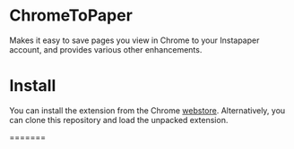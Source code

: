 # ChromeToPaper
Makes it easy to save pages you view in Chrome to your Instapaper account, and provides various other enhancements.

# Install
You can install the extension from the Chrome [webstore][]. Alternatively, you can clone this repository and load the unpacked extension.

[webstore]: https://chrome.google.com/webstore/detail/chrometopaper/bbmelbhnoccdkjiblgchdaofjdbombmh
=======
